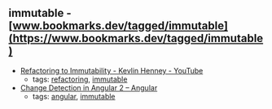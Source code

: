 immutable - [www.bookmarks.dev/tagged/immutable](https://www.bookmarks.dev/tagged/immutable)
---
* [Refactoring to Immutability - Kevlin Henney - YouTube](https://www.youtube.com/watch?v=APUCMSPiNh4)
    * tags: [refactoring](../tagged/refactoring.md), [immutable](../tagged/immutable.md)
* [Change Detection in Angular 2 – Angular](https://vsavkin.com/change-detection-in-angular-2-4f216b855d4c)
    * tags: [angular](../tagged/angular.md), [immutable](../tagged/immutable.md)
